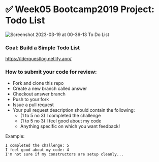 # ✅ Week05 Bootcamp2019 Project: Todo List

![Screenshot 2023-03-19 at 00-36-13 To Do List](https://user-images.githubusercontent.com/126501848/227834512-ac9c01da-5dd8-4f10-b78f-6fb329c317da.png)

### Goal: Build a Simple Todo List

https://lderquestlog.netlify.app/
### How to submit your code for review:

- Fork and clone this repo
- Create a new branch called answer
- Checkout answer branch
- Push to your fork
- Issue a pull request
- Your pull request description should contain the following:
  - (1 to 5 no 3) I completed the challenge
  - (1 to 5 no 3) I feel good about my code
  - Anything specific on which you want feedback!

Example:
```
I completed the challenge: 5
I feel good about my code: 4
I'm not sure if my constructors are setup cleanly...
```
